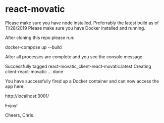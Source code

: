 # react-movatic
Please make sure you have node installed. Preferrably the latest build as of 11/28/2019
Please make sure you have Docker installed and running.

After cloning this repo please run: 

docker-compose up --build

After all processes are complete and you see the console message:

Successfully tagged react-movatic_client-react-movatic:latest
Creating client-react-movatic ... done

You have successfully fired up a Docker container and can now access the app here: 

http://localhost:3001/

Enjoy!

Cheers,
Chris.

